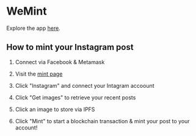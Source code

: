 # WeMint

Explore the app [here](https://vigorous-bartik-1b0e50.netlify.app/).

## How to mint your Instagram post

1) Connect via Facebook & Metamask

2) Visit the [mint page](https://vigorous-bartik-1b0e50.netlify.app/mint)

3) Click "Instagram" and connect your Intagram accoount

4) Click "Get images" to retrieve your recent posts

5) Click an image to store via IPFS

6) Click "Mint" to start a blockchain transaction & mint your post to your account!